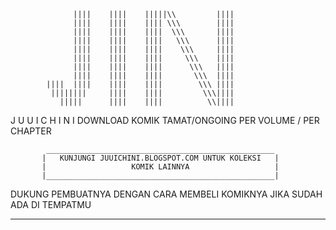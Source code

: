 
			      |||| 	  |||| 	  |||||\\		  ||||
			      |||| 	  |||| 	  |||| \\\		  ||||
			      |||| 	  |||| 	  ||||  \\\		  ||||
			      |||| 	  |||| 	  ||||	 \\\	  ||||
			      |||| 	  |||| 	  ||||	  \\\	  ||||
			      |||| 	  |||| 	  ||||	   \\\	  ||||
			      |||| 	  |||| 	  ||||	    \\\	  ||||
			      |||| 	  |||| 	  ||||	     \\\  ||||
			||||  |||| 	  |||| 	  ||||	      \\\ ||||
			 ||||||||     |||| 	  ||||	   	   \\\||||
			   |||||	  |||| 	  ||||	   	    \\||||

   J 		U 		U 		I 		C 		H 		I 		N 		I
DOWNLOAD    KOMIK    TAMAT/ONGOING    PER    VOLUME  /    PER    CHAPTER 

		    ___________________________________________________
		   |   KUNJUNGI JUUICHINI.BLOGSPOT.COM UNTUK KOLEKSI   |
		   |                   KOMIK LAINNYA                   |
		   |___________________________________________________|


DUKUNG PEMBUATNYA DENGAN CARA MEMBELI KOMIKNYA JIKA SUDAH ADA DI TEMPATMU
_________________________________________________________________________
